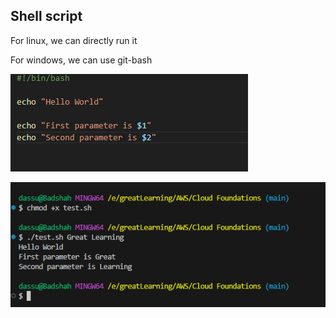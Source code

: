 ## Shell script

For linux, we can directly run it

For windows, we can use git-bash

![alt text](image-27.png)

![alt text](image-28.png)
